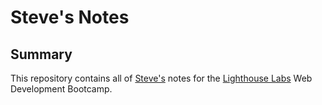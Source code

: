 # Steve's Notes

## Summary

This repository contains all of [Steve's](https://github.com/willsmores) notes for the [Lighthouse Labs](https://www.lighthouselabs.ca/) Web Development Bootcamp. 